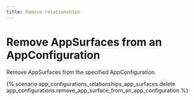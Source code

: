 ```yaml
---
title: Remove relationships
---
```


# Remove AppSurfaces from an AppConfiguration

Remove AppSurfaces from the specified AppConfiguration.

{% scenario app_configurations_relationships_app_surfaces.delete app_configurations.remove_app_surface_from_an_app_configuration %}
